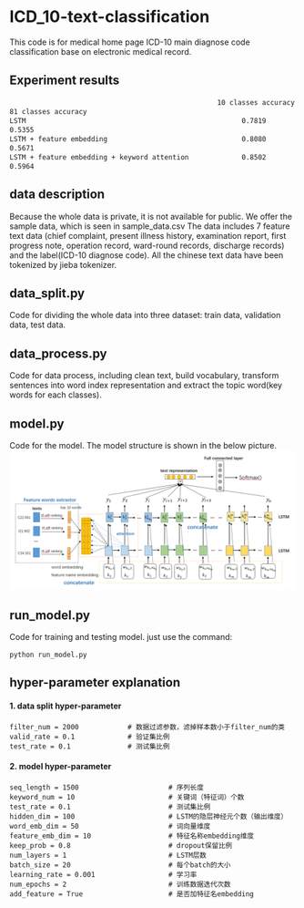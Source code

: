 # ICD_10-text-classification
This code is for medical home page ICD-10 main diagnose code classification base on electronic medical record.

## Experiment results
```
                                                   10 classes accuracy           81 classes accuracy
LSTM                                                     0.7819                         0.5355
LSTM + feature embedding                                 0.8080                         0.5671
LSTM + feature embedding + keyword attention             0.8502                         0.5964
```
## data description
Because the whole data is private, it is not available for public. We offer the sample data, which is seen in sample_data.csv
The data includes 7 feature text data (chief complaint, present illness history, examination report, first progress note, operation record, ward-round records, discharge records) and the label(ICD-10 diagnose code). All the chinese text data have been tokenized by jieba tokenizer.
## data_split.py
Code for dividing the whole data into three dataset: train data, validation data, test data. 
## data_process.py
Code for data process, including clean text, build vocabulary, transform sentences into word index representation and extract the topic word(key words for each classes).
## model.py
Code for the model. The model structure is shown in the below picture.
![picture](https://github.com/zhanghk-pku/ICD_10-text-classification/blob/master/picture.png)
## run_model.py
Code for training and testing model. just use the command:
```
python run_model.py
```
## hyper-parameter explanation
####  1. data split hyper-parameter
```
filter_num = 2000            # 数据过滤参数，滤掉样本数小于filter_num的类
valid_rate = 0.1             # 验证集比例
test_rate = 0.1              # 测试集比例
```

####  2. model hyper-parameter
```
seq_length = 1500                      # 序列长度
keyword_num = 10                       # 关键词（特征词）个数
test_rate = 0.1                        # 测试集比例
hidden_dim = 100                       # LSTM的隐层神经元个数（输出维度）
word_emb_dim = 50                      # 词向量维度
feature_emb_dim = 10                   # 特征名称embedding维度
keep_prob = 0.8                        # dropout保留比例
num_layers = 1                         # LSTM层数
batch_size = 20                        # 每个batch的大小
learning_rate = 0.001                  # 学习率
num_epochs = 2                         # 训练数据迭代次数
add_feature = True                     # 是否加特征名embedding

```
